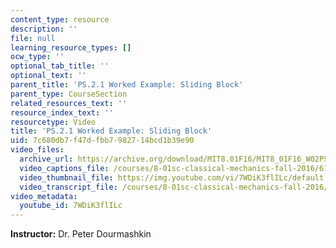 ```yaml
---
content_type: resource
description: ''
file: null
learning_resource_types: []
ocw_type: ''
optional_tab_title: ''
optional_text: ''
parent_title: 'PS.2.1 Worked Example: Sliding Block'
parent_type: CourseSection
related_resources_text: ''
resource_index_text: ''
resourcetype: Video
title: 'PS.2.1 Worked Example: Sliding Block'
uid: 7c680db7-f47d-fbb7-9827-14bcd1b39e90
video_files:
  archive_url: https://archive.org/download/MIT8.01F16/MIT8_01F16_W02PS01v01_360p.mp4
  video_captions_file: /courses/8-01sc-classical-mechanics-fall-2016/610ce5b2e7225b008b1dc1ee5221eea5_7WDiK3flILc.vtt
  video_thumbnail_file: https://img.youtube.com/vi/7WDiK3flILc/default.jpg
  video_transcript_file: /courses/8-01sc-classical-mechanics-fall-2016/96784d9e4b5694d51eda8f044664e4f7_7WDiK3flILc.pdf
video_metadata:
  youtube_id: 7WDiK3flILc
---
```


**Instructor:** Dr. Peter Dourmashkin